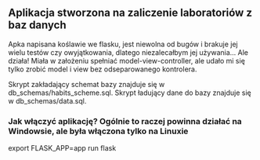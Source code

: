 ## Aplikacja stworzona na zaliczenie laboratoriów z baz danych

Apka napisana koślawie we flasku, jest niewolna od bugów i brakuje jej wielu testów czy owyjątkowania, dlatego niezalecałbym jej używania... Ale działa! Miała w założeniu spełniać model-view-controller, ale udało mi się tylko zrobić model i view bez odseparowanego kontrolera. 

Skrypt zakładający schemat bazy znajduje się w db_schemas/habits_scheme.sql.
Skrypt ładujący dane do bazy znajduje się w db_schemas/data.sql.

### Jak włączyć aplikację? Ogólnie to raczej powinna działać na Windowsie, ale była włączona tylko na Linuxie

export FLASK_APP=app
run flask





